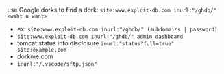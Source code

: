 use Google dorks to find a dork: `site:www.exploit-db.com inurl:"/ghdb/" <waht u want>`
- ex: `site:www.exploit-db.com inurl:"/ghdb/" (subdomains | password)`
- `site:www.exploit-db.com inurl:"/ghdb/" admin dashboard`
- tomcat status info disclosure `inurl:"status?full=true" site:example.com` 
- dorkme.com
- `inurl:"/.vscode/sftp.json"`
